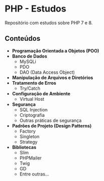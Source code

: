# PHP - Estudos

Repositório com estudos sobre PHP 7 e 8.

## Conteúdos

- **Programação Orientada a Objetos (POO)**
- **Banco de Dados**
  - MySQLi
  - PDO
  - DAO (Data Access Object)
- **Manipulação de Arquivos e Diretórios**
- **Tratamento de Erros**
  - Try/Catch
- **Configuração de Ambiente**
  - Virtual Host
- **Segurança**
  - SQL Injection
  - Criptografia
  - Outras práticas de segurança
- **Padrões de Projeto (Design Patterns)**
  - Factory
  - Singleton
  - Strategy
- **Bibliotecas**
  - Slim
  - PHPMailer
  - Twig
  - GD
  - Entre outras...

